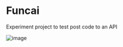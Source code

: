 # Funcai
Experiment project to test post code to an API


![image](https://user-images.githubusercontent.com/1453985/52326204-acaa7500-299c-11e9-9857-1a8fdecaa5b8.png)


